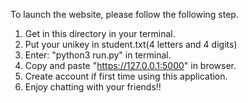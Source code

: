To launch the website, please follow the following step.
1. Get in this directory in your terminal.
2. Put your unikey in student.txt(4 letters and 4 digits)
3. Enter: "python3 run.py" in terminal.
4. Copy and paste "https://127.0.0.1:5000" in browser.
5. Create account if first time using this application.
6. Enjoy chatting with your friends!!
